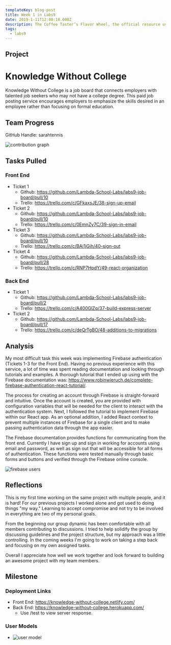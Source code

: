 ```yaml
---
templateKey: blog-post
title: Week 1 in Labs9
date: 2019-1-11T12:00:10.000Z
description: The Coffee Taster’s Flavor Wheel, the official resource used by coffee tasters, has been revised for the first time this year.
tags:
  - labs9
---
```


## Project
# Knowledge Without College

Knowledge Without College is a job board that connects employers with talented job seekers who may not have a college degree. This paid job posting service encourages employers to emphasize the skills desired in an employee rather than focusing on formal education.

## Team Progress

GitHub Handle: sarahtennis

![contribution graph](/img/week-1-contribution-graph.png)

## Tasks Pulled

### Front End
* Ticket 1
  * Github: https://github.com/Lambda-School-Labs/labs9-job-board/pull/10
  * Trello: https://trello.com/c/GFkaxsJE/38-sign-up-email
* Ticket 2
  * Github: https://github.com/Lambda-School-Labs/labs9-job-board/pull/10
  * Trello: https://trello.com/c/0EmnZy7C/39-sign-in-email
* Ticket 3
  * Github: https://github.com/Lambda-School-Labs/labs9-job-board/pull/10
  * Trello: https://trello.com/c/BAi1jGih/40-sign-out
* Ticket 4
  * Github: https://github.com/Lambda-School-Labs/labs9-job-board/pull/28
  * Trello: https://trello.com/c/RNP7HpdY/49-react-organization

### Back End
* Ticket 1
  * Github: https://github.com/Lambda-School-Labs/labs9-job-board/pull/2
  * Trello: https://trello.com/c/A400GlZq/37-build-express-server
* Ticket 2
  * Github: https://github.com/Lambda-School-Labs/labs9-job-board/pull/17
  * Trello: https://trello.com/c/deQrTgBO/48-additions-to-migrations

## Analysis

My most difficult task this week was implementing Firebase authentication (Tickets 1-3 for the Front End). Having no previous experience with this service, a lot of time was spent reading documentation and looking through tutorials and examples. A thorough tutorial that I ended up using with the Firebase documentation was: https://www.robinwieruch.de/complete-firebase-authentication-react-tutorial/. 

The process for creating an account through Firebase is straight-forward and intuitive. Once the account is created, you are provided with configuration variables that will be needed for the client to interact with the authentication system. Next, I followed the tutorial to implement Firebase within our React app. As an optional addition, I added React context to prevent multiple instances of Firebase for a single client and to make passing authentication data through the app easier.

The Firebase documentation provides functions for communicating from the front end. Currently I have sign up and sign in working for accounts using email and password, as well as sign out that will be accessible for all forms of authentication. These functions were tested manually through basic forms and buttons and verified through the Firebase online console.

![firebase users](/img/week-1-firebase.png)

## Reflections

This is my first time working on the same project with multiple people, and it is hard! For our previous projects I worked alone and got used to doing things "my way." Learning to accept compromise and not try to be involved in everything are two of my personal goals.

From the beginning our group dynamic has been comfortable with all members contributing to discussions. I tried to help solidify the group by discussing guidelines and the project structure, but my approach was a little controlling. In the coming weeks I'm going to work on taking a step back and focusing on my own assigned tasks.

Overall I appreciate how well we work together and look forward to building an awesome project with my team members.

## Milestone

### Deployment Links
 
* Front End: https://knowledge-without-college.netlify.com/
* Back End: https://knowledge-without-college.herokuapp.com/
  * Use /test to view server response.

### User Models

* ![user model](/img/week-1-user-model.png)